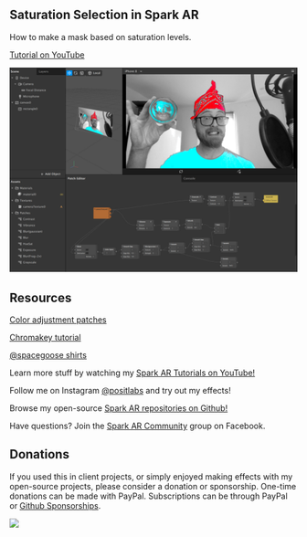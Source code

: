 ## Saturation Selection in Spark AR

How to make a mask based on saturation levels.

[Tutorial on YouTube](https://www.youtube.com/watch?v=1NdmVlWsxcU)

[![screenshot](./screenshot.jpg)](https://www.youtube.com/watch?v=1NdmVlWsxcU)


## Resources

[Color adjustment patches](https://github.com/positlabs/spark-color-adjust)

[Chromakey tutorial](https://www.youtube.com/watch?v=vPuObKf-55I)

[@spacegoose shirts](http://toolsandtoys.net/graphic-tees-by-eric-geusz-spacegoose/)

Learn more stuff by watching my [Spark AR Tutorials on YouTube!](https://www.youtube.com/playlist?list=PLAZp2Vi7Gfspzyla4RrCO6BzVzYW7Lnb-)

Follow me on Instagram [@positlabs](https://instagram.com/positlabs) and try out my effects!

Browse my open-source [Spark AR repositories on Github!](https://github.com/search?q=user%3Apositlabs+spark)

Have questions? Join the [Spark AR Community](https://www.facebook.com/groups/SparkARcommunity/) group on Facebook.


## Donations

If you used this in client projects, or simply enjoyed making effects with my open-source projects, please consider a donation or sponsorship. One-time donations can be made with PayPal. Subscriptions can be through PayPal or [Github Sponsorships](https://github.com/sponsors/positlabs).

[![](https://www.paypalobjects.com/en_US/i/btn/btn_donateCC_LG.gif)](https://www.paypal.com/cgi-bin/webscr?cmd=_s-xclick&hosted_button_id=YGS69CHAE9EQC&source=url)
